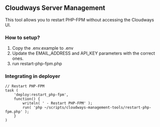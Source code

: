 ## Cloudways Server Management

This tool allows you to restart PHP-FPM without accessing the Cloudways UI.

### How to setup?
1. Copy the .env.example to .env
2. Update the EMAIL_ADDRESS and API_KEY parameters with the correct ones.
3. run restart-php-fpm.php

### Integrating in deployer
```
// Restart PHP-FPM
task (
	'deploy:restart_php-fpm',
	function() {
		writeln( ' - Restart PHP-FPM' );
		run( 'php ~/scripts/cloudways-management-tools/restart-php-fpm.php' );
	}
)
```